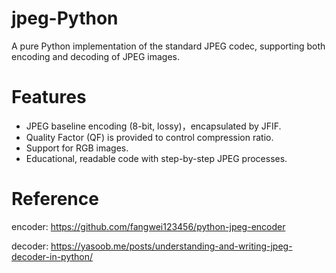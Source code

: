 # jpeg-Python
A pure Python implementation of the standard JPEG codec, supporting both encoding and decoding of JPEG images.

# Features
- JPEG baseline encoding (8-bit, lossy)，encapsulated by JFIF.
- Quality Factor (QF) is provided to control compression ratio.
- Support for RGB images.
- Educational, readable code with step-by-step JPEG processes.

# Reference
encoder: 
https://github.com/fangwei123456/python-jpeg-encoder

decoder: 
https://yasoob.me/posts/understanding-and-writing-jpeg-decoder-in-python/
